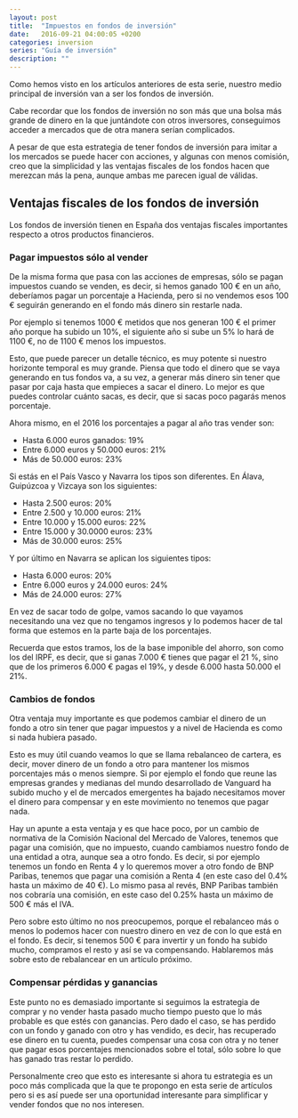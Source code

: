```yaml
---
layout: post
title:  "Impuestos en fondos de inversión"
date:   2016-09-21 04:00:05 +0200
categories: inversion
series: "Guía de inversión"
description: ""
---
```


Como hemos visto en los artículos anteriores de esta serie, nuestro medio principal de inversión van a ser los fondos de inversión. 

Cabe recordar que los fondos de inversión no son más que una bolsa más grande de dinero en la que juntándote con otros inversores, conseguimos acceder a mercados que de otra manera serían complicados. 

A pesar de que esta estrategia de tener fondos de inversión para imitar a los mercados se puede hacer con acciones, y algunas con menos comisión, creo que la simplicidad y las ventajas fiscales de los fondos hacen que merezcan más la pena, aunque ambas me parecen igual de válidas.

## Ventajas fiscales de los fondos de inversión

Los fondos de inversión tienen en España dos ventajas fiscales importantes respecto a otros productos financieros.

### Pagar impuestos sólo al vender

De la misma forma que pasa con las acciones de empresas, sólo se pagan impuestos cuando se venden, es decir, si hemos ganado 100 € en un año, deberíamos pagar un porcentaje a Hacienda, pero si no vendemos esos 100 € seguirán generando en el fondo más dinero sin restarle nada.

Por ejemplo si tenemos 1000 € metidos que nos generan 100 € el primer año porque ha subido un 10%, el siguiente año si sube un 5% lo hará de 1100 €, no de 1100 € menos los impuestos. 

Esto, que puede parecer un detalle técnico, es muy potente si nuestro horizonte temporal es muy grande. Piensa que todo el dinero que se vaya generando en tus fondos va, a su vez, a generar más dinero sin tener que pasar por caja hasta que empieces a sacar el dinero. Lo mejor es que puedes controlar cuánto sacas, es decir, que si sacas poco pagarás menos porcentaje.

Ahora mismo, en el 2016 los porcentajes a pagar al año tras vender son: 
- Hasta 6.000 euros ganados: 19%
- Entre 6.000 euros y 50.000 euros: 21%
- Más de 50.000 euros: 23%

Si estás en el País Vasco y Navarra los tipos son diferentes. En Álava, Guipúzcoa y Vizcaya son los siguientes:

- Hasta 2.500 euros: 20%
- Entre 2.500 y 10.000 euros: 21%
- Entre 10.000 y 15.000 euros: 22%
- Entre 15.000 y 30.0000 euros: 23%
- Más de 30.000 euros: 25%

Y por último en Navarra se aplican los siguientes tipos:

- Hasta 6.000 euros: 20%
- Entre 6.000 euros y 24.000 euros: 24%
- Más de 24.000 euros: 27%

En vez de sacar todo de golpe, vamos sacando lo que vayamos necesitando una vez que no tengamos ingresos y lo podemos hacer de tal forma que estemos en la parte baja de los porcentajes. 

Recuerda que estos tramos, los de la base imponible del ahorro, son como los del IRPF, es decir, que si ganas 7.000 € tienes que pagar el 21 %, sino que de los primeros 6.000 € pagas el 19%, y desde 6.000 hasta 50.000 el 21%.

### Cambios de fondos

Otra ventaja muy importante es que podemos cambiar el dinero de un fondo a otro sin tener que pagar impuestos y a nivel de Hacienda es como si nada hubiera pasado. 

Esto es muy útil cuando veamos lo que se llama rebalanceo de cartera, es decir, mover dinero de un fondo a otro para mantener los mismos porcentajes más o menos siempre. Si por ejemplo el fondo que reune las empresas grandes y medianas del mundo desarrollado de Vanguard ha subido mucho y el de mercados emergentes ha bajado necesitamos mover el dinero para compensar y en este movimiento no tenemos que pagar nada.

Hay un apunte a esta ventaja y es que hace poco, por un cambio de normativa de la Comisión Nacional del Mercado de Valores, tenemos que pagar una comisión, que no impuesto, cuando cambiamos nuestro fondo de una entidad a otra, aunque sea a otro fondo. Es decir, si por ejemplo tenemos un fondo en Renta 4 y lo queremos mover a otro fondo de BNP Paribas, tenemos que pagar una comisión a Renta 4 (en este caso del 0.4% hasta un máximo de 40 €). Lo mismo pasa al revés, BNP Paribas también nos cobraría una comisión, en este caso del 0.25% hasta un máximo de 500 € más el IVA. 

Pero sobre esto último no nos preocupemos, porque el rebalanceo más o menos lo podemos hacer con nuestro dinero en vez de con lo que está en el fondo. Es decir, si tenemos 500 € para invertir y un fondo ha subido mucho, compramos el resto y así se va compensando. Hablaremos más sobre esto de rebalancear en un artículo próximo.

### Compensar pérdidas y ganancias

Este punto no es demasiado importante si seguimos la estrategia de comprar y no vender hasta pasado mucho tiempo puesto que lo más probable es que estés con ganancias. Pero dado el caso, se has perdido con un fondo y ganado con otro y has vendido, es decir, has recuperado ese dinero en tu cuenta, puedes compensar una cosa con otra y no tener que pagar esos porcentajes mencionados sobre el total, sólo sobre lo que has ganado tras restar lo perdido. 

Personalmente creo que esto es interesante si ahora tu estrategia es un poco más complicada que la que te propongo en esta serie de artículos pero si es así puede ser una oportunidad interesante para simplificar y vender fondos que no nos interesen.